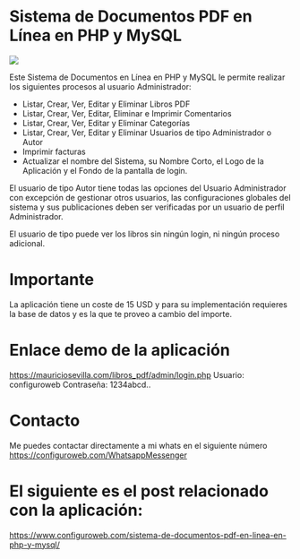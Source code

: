 # Sistema de Documentos PDF en Línea en PHP y MySQL

<img src="Sistema de Documentos PDF en Línea en PHP y MySQL.png">

<!-- wp:paragraph {"extUtilities":[]} -->
<p>Este Sistema de Documentos en Línea en PHP y MySQL le permite realizar los siguientes procesos al usuario Administrador:</p>
<!-- /wp:paragraph -->

<!-- wp:list {"type":"rich","extUtilities":[]} -->
<ul type="rich"><li>Listar, Crear, Ver, Editar y Eliminar Libros PDF</li><li>Listar, Crear, Ver, Editar, Eliminar e Imprimir Comentarios</li><li>Listar, Crear, Ver, Editar y Eliminar Categorías</li><li>Listar, Crear, Ver, Editar y Eliminar Usuarios de tipo Administrador o Autor</li><li>Imprimir facturas</li><li>Actualizar el nombre del Sistema, su Nombre Corto, el Logo de la Aplicación y el Fondo de la pantalla de login.</li></ul>
<!-- /wp:list -->

<!-- wp:paragraph -->
<p>El usuario de tipo Autor tiene todas las opciones del Usuario Administrador con excepción de gestionar otros usuarios, las configuraciones globales del sistema y sus publicaciones deben ser verificadas por un usuario de perfil Administrador.</p>
<!-- /wp:paragraph -->

<!-- wp:paragraph -->
<p>El usuario de tipo puede ver los libros sin ningún login, ni ningún proceso adicional.</p>
<!-- /wp:paragraph -->

# Importante

La aplicación tiene un coste de 15 USD y para su implementación requieres la base de datos y es la que te proveo a cambio del importe.

# Enlace demo de la aplicación

https://mauriciosevilla.com/libros_pdf/admin/login.php
Usuario: configuroweb
Contraseña: 1234abcd..

# Contacto

Me puedes contactar directamente a mi whats en el siguiente número
https://configuroweb.com/WhatsappMessenger

# El siguiente es el post relacionado con la aplicación:

https://www.configuroweb.com/sistema-de-documentos-pdf-en-linea-en-php-y-mysql/

